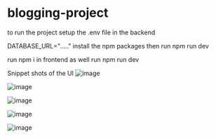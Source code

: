 # blogging-project

to run the project setup the .env file in the backend 

DATABASE_URL="....."
install the npm packages 
then run npm run dev

run npm i in frontend as well 
run npm run dev

Snippet shots of the UI
![image](https://github.com/user-attachments/assets/25e4ac19-6e3f-494e-9ad3-89b967b72296)

![image](https://github.com/user-attachments/assets/340fb93a-3a95-4c23-a4c9-fb4aed31eaae)

![image](https://github.com/user-attachments/assets/68dca09f-d02e-4ddd-94dd-e1189651f9eb)

![image](https://github.com/user-attachments/assets/37369ce3-782d-4659-86ee-cb7ebfd58c78)

![image](https://github.com/user-attachments/assets/f24de96e-0c17-4e56-847b-648592d88e15)




